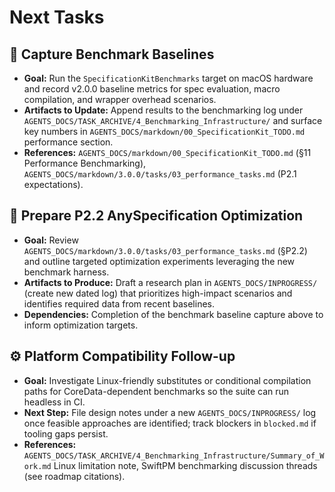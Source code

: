 # Next Tasks

## 🔬 Capture Benchmark Baselines
- **Goal:** Run the `SpecificationKitBenchmarks` target on macOS hardware and record v2.0.0 baseline metrics for spec evaluation, macro compilation, and wrapper overhead scenarios.
- **Artifacts to Update:** Append results to the benchmarking log under `AGENTS_DOCS/TASK_ARCHIVE/4_Benchmarking_Infrastructure/` and surface key numbers in `AGENTS_DOCS/markdown/00_SpecificationKit_TODO.md` performance section.
- **References:** `AGENTS_DOCS/markdown/00_SpecificationKit_TODO.md` (§11 Performance Benchmarking), `AGENTS_DOCS/markdown/3.0.0/tasks/03_performance_tasks.md` (P2.1 expectations).

## 🚀 Prepare P2.2 AnySpecification Optimization
- **Goal:** Review `AGENTS_DOCS/markdown/3.0.0/tasks/03_performance_tasks.md` (§P2.2) and outline targeted optimization experiments leveraging the new benchmark harness.
- **Artifacts to Produce:** Draft a research plan in `AGENTS_DOCS/INPROGRESS/` (create new dated log) that prioritizes high-impact scenarios and identifies required data from recent baselines.
- **Dependencies:** Completion of the benchmark baseline capture above to inform optimization targets.

## ⚙️ Platform Compatibility Follow-up
- **Goal:** Investigate Linux-friendly substitutes or conditional compilation paths for CoreData-dependent benchmarks so the suite can run headless in CI.
- **Next Step:** File design notes under a new `AGENTS_DOCS/INPROGRESS/` log once feasible approaches are identified; track blockers in `blocked.md` if tooling gaps persist.
- **References:** `AGENTS_DOCS/TASK_ARCHIVE/4_Benchmarking_Infrastructure/Summary_of_Work.md` Linux limitation note, SwiftPM benchmarking discussion threads (see roadmap citations).

